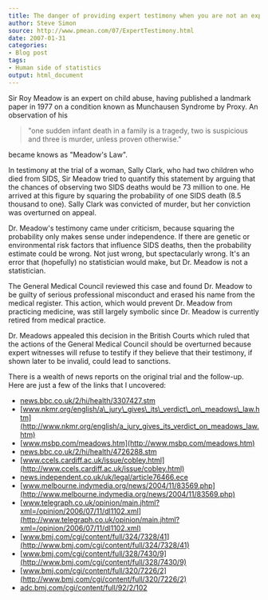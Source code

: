 ```yaml
---
title: The danger of providing expert testimony when you are not an expert
author: Steve Simon
source: http://www.pmean.com/07/ExpertTestimony.html
date: 2007-01-31
categories:
- Blog post
tags:
- Human side of statistics
output: html_document
---
```

Sir Roy Meadow is an expert on child abuse, having published a landmark
paper in 1977 on a condition known as Munchausen Syndrome by Proxy. An
observation of his

> \"one sudden infant death in a family is a tragedy, two is suspicious
> and three is murder, unless proven otherwise.\"

became knows as \"Meadow\'s Law\".

In testimony at the trial of a woman, Sally Clark, who had two children
who died from SIDS, Sir Meadow tried to quantify this statement by
arguing that the chances of observing two SIDS deaths would be 73
million to one. He arrived at this figure by squaring the probability of
one SIDS death (8.5 thousand to one). Sally Clark was convicted of
murder, but her conviction was overturned on appeal.

Dr. Meadow\'s testimony came under criticism, because squaring the
probability only makes sense under independence. If there are genetic or
environmental risk factors that influence SIDS deaths, then the
probability estimate could be wrong. Not just wrong, but spectacularly
wrong. It\'s an error that (hopefully) no statistician would make, but
Dr. Meadow is not a statistician.

The General Medical Council reviewed this case and found Dr. Meadow to
be guilty of serious professional misconduct and erased his name from
the medical register. This action, which would prevent Dr. Meadow from
practicing medicine, was still largely symbolic since Dr. Meadow is
currently retired from medical practice.

Dr. Meadows appealed this decision in the British Courts which ruled
that the actions of the General Medical Council should be overturned
because expert witnesses will refuse to testify if they believe that
their testimony, if shown later to be invalid, could lead to sanctions.

There is a wealth of news reports on the original trial and the
follow-up. Here are just a few of the links that I uncovered:

-   [news.bbc.co.uk/2/hi/health/3307427.stm](http://news.bbc.co.uk/2/hi/health/3307427.stm)
-   [www.nkmr.org/english/a\_jury\_gives\_its\_verdict\_on\_meadows\_law.htm](http://www.nkmr.org/english/a_jury_gives_its_verdict_on_meadows_law.htm)
-   [www.msbp.com/meadows.htm](http://www.msbp.com/meadows.htm)
-   [news.bbc.co.uk/2/hi/health/4726288.stm](http://news.bbc.co.uk/2/hi/health/4726288.stm)
-   [www.ccels.cardiff.ac.uk/issue/cobley.html](http://www.ccels.cardiff.ac.uk/issue/cobley.html)
-   [news.independent.co.uk/uk/legal/article76466.ece](http://news.independent.co.uk/uk/legal/article76466.ece)
-   [www.melbourne.indymedia.org/news/2004/11/83569.php](http://www.melbourne.indymedia.org/news/2004/11/83569.php)
-   [www.telegraph.co.uk/opinion/main.jhtml?xml=/opinion/2006/07/11/dl1102.xml](http://www.telegraph.co.uk/opinion/main.jhtml?xml=/opinion/2006/07/11/dl1102.xml)
-   [www.bmj.com/cgi/content/full/324/7328/41](http://www.bmj.com/cgi/content/full/324/7328/41)
-   [www.bmj.com/cgi/content/full/328/7430/9](http://www.bmj.com/cgi/content/full/328/7430/9)
-   [www.bmj.com/cgi/content/full/320/7226/2](http://www.bmj.com/cgi/content/full/320/7226/2)
-   [adc.bmj.com/cgi/content/full/92/2/102](http://adc.bmj.com/cgi/content/full/92/2/102)

